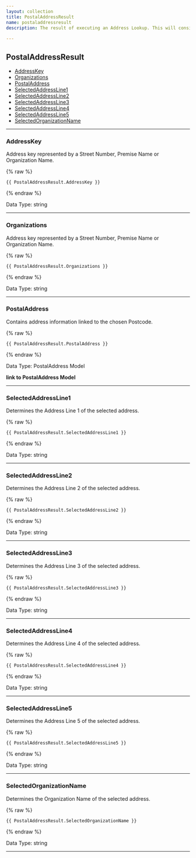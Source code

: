 ```yaml
---
layout: collection
title: PostalAddressResult
name: postaladdressresult
description: The result of executing an Address Lookup. This will consist of the PostalAddress model as well as the selected address information (including the Address Key). The address key could be a Street Number, Premise Name or Organization Name.
 
---
```


## PostalAddressResult

* [AddressKey](#addresskey)
* [Organizations](#organizations)
* [PostalAddress](#postaladdress)
* [SelectedAddressLine1](#selectedaddressline1)
* [SelectedAddressLine2](#selectedaddressline2)
* [SelectedAddressLine3](#selectedaddressline3)
* [SelectedAddressLine4](#selectedaddressline4)
* [SelectedAddressLine5](#selectedaddressline5)
* [SelectedOrganizationName](#selectedorganizationname)

---

<a name="addresskey"></a>
### AddressKey
Address key represented by a Street Number, Premise Name or Organization Name.

{% raw %}
```liquid
{{ PostalAddressResult.AddressKey }}

```
{% endraw %}

Data Type: string

---

<a name="organizations"></a>
### Organizations
Address key represented by a Street Number, Premise Name or Organization Name.

{% raw %}
```liquid
{{ PostalAddressResult.Organizations }}

```
{% endraw %}

Data Type: string

---

<a name="postaladdress"></a>
### PostalAddress
Contains address information linked to the chosen Postcode.

{% raw %}
```liquid
{{ PostalAddressResult.PostalAddress }}

```
{% endraw %}

Data Type: PostalAddress Model

__link to PostalAddress Model__

---

<a name="selectedaddressline1"></a>
### SelectedAddressLine1
Determines the Address Line 1 of the selected address.

{% raw %}
```liquid
{{ PostalAddressResult.SelectedAddressLine1 }}

```
{% endraw %}

Data Type: string

---

<a name="selectedaddressline2"></a>
### SelectedAddressLine2
Determines the Address Line 2 of the selected address.

{% raw %}
```liquid
{{ PostalAddressResult.SelectedAddressLine2 }}

```
{% endraw %}

Data Type: string

---

<a name="selectedaddressline3"></a>
### SelectedAddressLine3
Determines the Address Line 3 of the selected address.

{% raw %}
```liquid
{{ PostalAddressResult.SelectedAddressLine3 }}

```
{% endraw %}

Data Type: string

---

<a name="selectedaddressline4"></a>
### SelectedAddressLine4
Determines the Address Line 4 of the selected address.

{% raw %}
```liquid
{{ PostalAddressResult.SelectedAddressLine4 }}

```
{% endraw %}

Data Type: string

---

<a name="selectedaddressline5"></a>
### SelectedAddressLine5
Determines the Address Line 5 of the selected address.

{% raw %}
```liquid
{{ PostalAddressResult.SelectedAddressLine5 }}

```
{% endraw %}

Data Type: string

---

<a name="selectedorganizationname"></a>
### SelectedOrganizationName
Determines the Organization Name of the selected address.

{% raw %}
```liquid
{{ PostalAddressResult.SelectedOrganizationName }}

```
{% endraw %}

Data Type: string

---